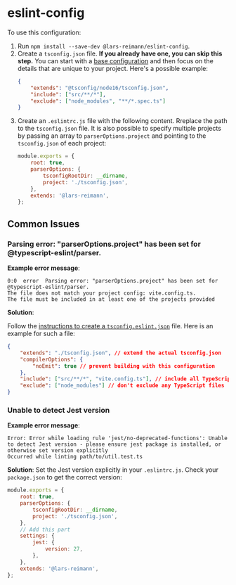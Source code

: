 # eslint-config

To use this configuration:

1. Run `npm install --save-dev @lars-reimann/eslint-config`.
2. Create a `tsconfig.json` file. **If you already have one, you can skip this step.** You can start with a [base configuration](https://github.com/tsconfig/bases/) and then focus on the details that are unique to your project. Here's a possible example:
    ```json
    {
        "extends": "@tsconfig/node16/tsconfig.json",
        "include": ["src/**/*"],
        "exclude": ["node_modules", "**/*.spec.ts"]
    }
    ```
3. Create an `.eslintrc.js` file with the following content. Rreplace the path to the `tsconfig.json` file. It is also possible to specify multiple projects by passing an array to `parserOptions.project` and pointing to the `tsconfig.json` of each project:
    ```js
    module.exports = {
        root: true,
        parserOptions: {
            tsconfigRootDir: __dirname,
            project: './tsconfig.json',
        },
        extends: '@lars-reimann',
    };
    ```

## Common Issues

### Parsing error: "parserOptions.project" has been set for @typescript-eslint/parser.

**Example error message**:

```
0:0  error  Parsing error: "parserOptions.project" has been set for @typescript-eslint/parser.
The file does not match your project config: vite.config.ts.
The file must be included in at least one of the projects provided
```

**Solution**:

Follow the [instructions to create a `tsconfig.eslint.json`](https://github.com/typescript-eslint/typescript-eslint/blob/master/docs/getting-started/linting/MONOREPO.md#one-root-tsconfigjson) file. Here is an example for such a file:

```json
{
    "extends": "./tsconfig.json", // extend the actual tsconfig.json
    "compilerOptions": {
        "noEmit": true // prevent building with this configuration
    },
    "include": ["src/**/*", "vite.config.ts"], // include all TypeScript files
    "exclude": ["node_modules"] // don't exclude any TypeScript files
}
```

### Unable to detect Jest version

**Example error message**:

```
Error: Error while loading rule 'jest/no-deprecated-functions': Unable to detect Jest version - please ensure jest package is installed, or otherwise set version explicitly
Occurred while linting path/to/util.test.ts
```

**Solution**:
Set the Jest version explicitly in your `.eslintrc.js`. Check your `package.json` to get the correct version:

```js
module.exports = {
    root: true,
    parserOptions: {
        tsconfigRootDir: __dirname,
        project: './tsconfig.json',
    },
    // Add this part
    settings: {
        jest: {
            version: 27,
        },
    },
    extends: '@lars-reimann',
};
```
